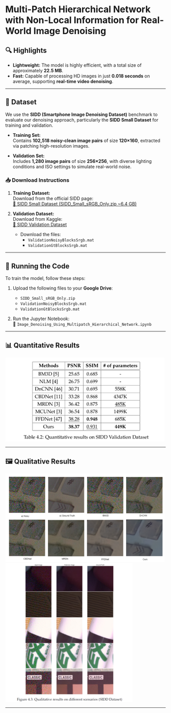 # Multi-Patch Hierarchical Network with Non-Local Information for Real-World Image Denoising

## 🔍 Highlights

- **Lightweight:** The model is highly efficient, with a total size of approximately **22.5 MB**.
- **Fast:** Capable of processing HD images in just **0.018 seconds** on average, supporting **real-time video denoising**.

---

## 📂 Dataset

We use the **SIDD (Smartphone Image Denoising Dataset)** benchmark to evaluate our denoising approach, particularly the **SIDD Small Dataset** for training and validation.

- **Training Set:**  
  Contains **102,518 noisy-clean image pairs** of size **120×160**, extracted via patching high-resolution images.

- **Validation Set:**  
  Includes **1,280 image pairs** of size **256×256**, with diverse lighting conditions and ISO settings to simulate real-world noise.

### 📥 Download Instructions

1. **Training Dataset:**  
   Download from the official SIDD page:  
   [🔗 SIDD Small Dataset (SIDD_Small_sRGB_Only.zip ~6.4 GB)](https://abdokamel.github.io/sidd/)

2. **Validation Dataset:**  
   Download from Kaggle:  
   [🔗 SIDD Validation Dataset](https://www.kaggle.com/datasets/kashingwong/sidd-val?resource=download)  
   - Download the files:
     - `ValidationNoisyBlocksSrgb.mat`
     - `ValidationGtBlocksSrgb.mat`

---

## 🏃 Running the Code

To train the model, follow these steps:

1. Upload the following files to your **Google Drive**:
   - `SIDD_Small_sRGB_Only.zip`
   - `ValidationNoisyBlocksSrgb.mat`
   - `ValidationGtBlocksSrgb.mat`

2. Run the Jupyter Notebook:  
   📓 `Image_Denoising_Using_Multipatch_Hierarchical_Network.ipynb`

---

## 📊 Quantitative Results

<img src="Results/Quantitative_res.png" width="500"/>

---

## 🖼️ Qualitative Results

<img src="Results/Qualitative_res.png" width="500"/>
<img src="Results/Qualitative_res2.png" width="400"/>


---
